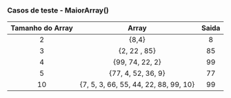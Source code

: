 ### Casos de teste - MaiorArray()

| Tamanho do Array |                 Array                 | Saida |
| :--------------: | :-----------------------------------: | :---: |
|        2         |                 {8,4}                 |   8   |
|        3         |             {2, 22 , 85}              |  85   |
|        4         |            {99, 74, 22, 2}            |  99   |
|        5         |          {77, 4, 52, 36, 9}           |  77   |
|        10        | {7, 5, 3, 66, 55, 44, 22, 88, 99, 10} |  99   |


